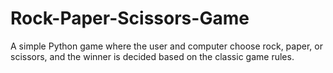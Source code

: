 # Rock-Paper-Scissors-Game
A simple Python game where the user and computer choose rock, paper, or scissors, and the winner is decided based on the classic game rules.
